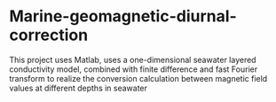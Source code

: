 # Marine-geomagnetic-diurnal-correction
This project uses Matlab, uses a one-dimensional seawater layered conductivity model, combined with finite difference and fast Fourier transform to realize the conversion calculation between magnetic field values at different depths in seawater

